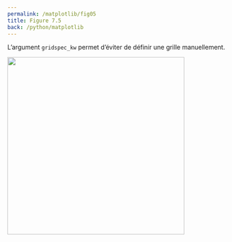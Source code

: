 ```yaml
---
permalink: /matplotlib/fig05
title: Figure 7.5
back: /python/matplotlib
---
```


L’argument `gridspec_kw` permet d’éviter de définir une grille manuellement.

<img src="/python/_static/matplotlib/fig05.png" width="400px"/>

<script src="https://emgithub.com/embed.js?target=https%3A%2F%2Fgithub.com%2Fxoolive%2Fpython%2Fblob%2Fmaster%2F02-ecosysteme%2F07-matplotlib%2Ffig05.py&style=github-gist&showLineNumbers=on"></script>
